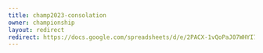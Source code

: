 ```yaml
---
title: champ2023-consolation
owner: championship
layout: redirect
redirect: https://docs.google.com/spreadsheets/d/e/2PACX-1vQoPaJ07WHYI7s5WnbogUo2rtpfltgJ3NA1szV4C-ZYm0hZ7M5OqQzELE1er2aDqc_OpJtWE6NSaqtC/pubhtml?gid=946309444&single=true
---
```

